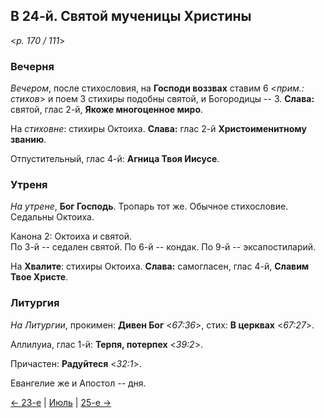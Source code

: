 
## В 24-й. Святой мученицы Христины

<*p. 170 / 111*>

### Вечерня

*Вечером*, после стихословия, на **Господи воззвах** ставим 6 <*прим.: стихов*> и поем 3 стихиры подобны 
святой, и Богородицы -- 3. **Слава:** святой, глас 2-й, **Якоже многоценное миро**.  

На *стиховне*: стихиры Октоиха. **Слава:** глас 2-й **Христоименитному званию**.        

Отпустительный, глас 4-й: **Агница Твоя Иисусе**. 

### Утреня

*На утрене*, **Бог Господь**. Тропарь тот же. Обычное стихословие. Седальны Октоиха. 

Канона 2: Октоиха и святой.    
По 3-й -- седален святой. 
По 6-й -- кондак. 
По 9-й -- эксапостиларий. 

На **Хвалите**: стихиры Октоиха. **Слава:** самогласен, глас 4-й, **Славим Твое Христе**. 

### Литургия

*На Литургии*, прокимен: **Дивен Бог** <*67:36*>, стих: **В церквах** <*67:27*>.

Аллилуиа, глас 1-й: **Терпя, потерпех** <*39:2*>.  
 
Причастен: **Радуйтеся** <*32:1*>. 

Евангелие же и Апостол -- дня. 

[← 23-е](07_23_MES.ru.md) | [Июль](README.md#24-й) | [25-е →](07_25_MES.ru.md)
